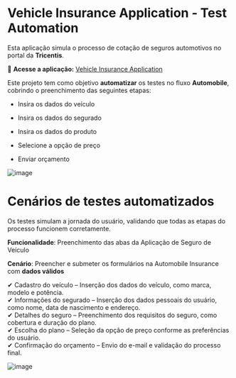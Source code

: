 # Vehicle Insurance Application - Test Automation #

Esta aplicação simula o processo de cotação de seguros automotivos no portal da **Tricentis**.

🔗 **Acesse a aplicação:** [Vehicle Insurance Application](https://sampleapp.tricentis.com/101/app.php)

Este projeto tem como objetivo **automatizar** os testes no fluxo **Automobile**, cobrindo o preenchimento das seguintes etapas:

* Insira os dados do veículo 

* Insira os dados do segurado

* Insira os dados do produto 

* Selecione a opção de preço 

* Enviar orçamento

![image](https://github.com/user-attachments/assets/e067fe2f-e530-4db0-bfca-e80374078b3e)

# Cenários de testes automatizados #
Os testes simulam a jornada do usuário, validando que todas as etapas do processo funcionem corretamente.

**Funcionalidade**: Preenchimento das abas da Aplicação de Seguro de Veículo

**Cenário**: Preencher e submeter os formulários na Automobile Insurance com **dados válidos**

✔ Cadastro do veículo – Inserção dos dados do veículo, como marca, modelo e potência.  
✔ Informações do segurado – Inserção dos dados pessoais do usuário, como nome, data de nascimento e endereço.  
✔ Detalhes do seguro – Preenchimento dos requisitos do seguro, como cobertura e duração do plano.  
✔ Escolha do plano – Seleção da opção de preço conforme as preferências do usuário.  
✔ Confirmação do orçamento – Envio do e-mail e validação do processo final.

![image](https://github.com/user-attachments/assets/866a46ba-429e-46a1-bec4-f79d6a907975)









